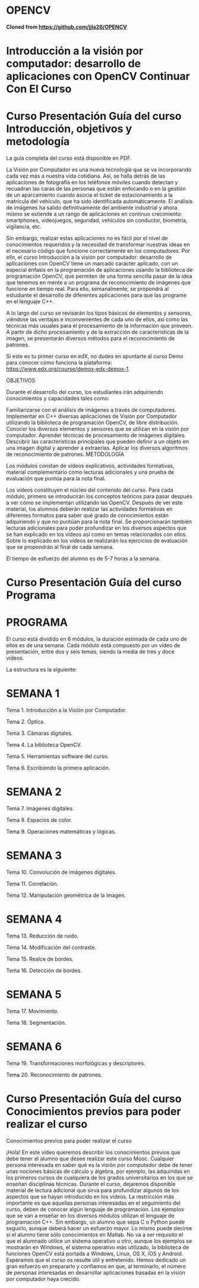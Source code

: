 # OPENCV

**Cloned from https://github.com/jjla26/OPENCV**

# Introducción a la visión por computador: desarrollo de aplicaciones con OpenCV Continuar Con El Curso

# Curso   Presentación   Guía del curso   Introducción, objetivos y metodología

La guía completa del curso está disponible en PDF.

La Visión por Computador es una nueva tecnología que se va incorporando cada vez más a nuestra vida cotidiana. Así, se halla detrás de las aplicaciones de fotografía en los teléfonos móviles cuando detectan y recuadran las caras de las personas que están enfocando o en la gestión de un aparcamiento cuando asocia el ticket de estacionamiento a la matrícula del vehículo, que ha sido identificada automáticamente. El análisis de imágenes ha salido definitivamente del ambiente industrial y ahora mismo se extiende a un rango de aplicaciones en continuo crecimiento: smartphones, videojuegos, seguridad, vehículos sin conductor, biometría, vigilancia, etc.

Sin embargo, realizar estas aplicaciones no es fácil por el nivel de conocimientos requeridos y la necesidad de transformar nuestras ideas en el necesario código que funcione correctamente en los computadores. Por ello, el curso Introducción a la visión por computador: desarrollo de aplicaciones con OpenCV tiene un marcado carácter aplicado, con un especial énfasis en la programación de aplicaciones usando la biblioteca de programación OpenCV, que permiten de una forma sencilla pasar de la idea que tenemos en mente a un programa de reconocimiento de imágenes que funcione en tiempo real. Para ello, semanalmente, se propondrá al estudiante el desarrollo de diferentes aplicaciones para que las programe en el lenguaje C++.

A lo largo del curso se revisarán los tipos básicos de elementos y sensores, viéndose las ventajas e inconvenientes de cada uno de ellos, así como las técnicas más usuales para el  procesamiento de la información que proveen. A partir de dicho procesamiento y de la extracción de características de la imagen, se presentarán diversos métodos para el reconocimiento de patrones.

Si este es tu primer curso en edX, no dudes en apuntarte al curso Demo para conocer cómo funciona la plataforma: https://www.edx.org/course/demox-edx-demox-1.

OBJETIVOS

Durante el desarrollo del curso, los estudiantes irán adquiriendo conocimientos y capacidades tales como:

Familiarizarse con el análisis de imágenes a través de computadores.
Implementar en C++ diversas aplicaciones de Visión por Computador utilizando la biblioteca de programación OpenCV, de libre distribución.
Conocer los diversos elementos y sensores que se utilizan en la visión por computador.
Aprender técnicas de procesamiento de imágenes digitales.
Descubrir las características principales que pueden definir a un objeto en una imagen digital y aprender a extraerlas.
Aplicar los diversos algoritmos de reconocimiento de patrones.
METODOLOGÍA

Los módulos constan de vídeos explicativos, actividades formativas, material complementario como lecturas adicionales y una prueba de evaluación que puntúa para la nota final. 

Los vídeos constituyen el núcleo del contenido del curso. Para cada módulo, primero se introducirán los conceptos teóricos para pasar después a ver cómo se implementan utilizando las OpenCV. Después de ver este material, los alumnos deberán realizar las actividades formativas en diferentes formatos para saber qué grado de conocimientos están adquiriendo y que no puntúan para la nota final. Se proporcionarán también lecturas adicionales para poder profundizar en los diversos aspectos que se han explicado en los vídeos así como en temas relacionados con ellos. Sobre lo explicado en los vídeos se realizarán los ejercicios de evaluación que se propondrán al final de cada semana. 

El tiempo de esfuerzo del alumno es de 5-7 horas a la semana.

# Curso   Presentación   Guía del curso   Programa

# PROGRAMA

El curso está dividido en 6 módulos, la duración estimada de cada uno de ellos es de una semana. Cada módulo está compuesto por un vídeo de presentación, entre dos y seis temas, siendo la media de tres y doce vídeos. 

La estructura es la siguiente:

# SEMANA 1

Tema 1. Introducción a la Visión por Computador.

Tema 2. Óptica.

Tema 3. Cámaras digitales.

Tema 4. La biblioteca OpenCV.

Tema 5. Herramientas software del curso.

Tema 6. Escribiendo la primera aplicación.

# SEMANA 2

Tema 7. Imágenes digitales.

Tema 8. Espacios de color.

Tema 9. Operaciones matemáticas y lógicas.

# SEMANA 3

Tema 10. Convolución de imágenes digitales.

Tema 11. Correlación.

Tema 12. Manipulación geométrica de la imagen.

# SEMANA 4

Tema 13. Reducción de ruido.

Tema 14. Modificación del contraste.

Tema 15. Realce de bordes.

Tema 16. Detección de bordes.

# SEMANA 5

Tema 17. Movimiento.

Tema 18. Segmentación.

# SEMANA 6

Tema 19. Transformaciones morfológicas y descriptores.

Tema 20. Reconocimiento de patrones.

# Curso   Presentación   Guía del curso   Conocimientos previos para poder realizar el curso

Conocimientos previos para poder realizar el curso

¡Hola!
En este vídeo queremos describir los conocimientos previos que debe tener el alumno
que desee realizar este curso Mooc.
Cualquier persona interesada en saber qué es la visión por computador
debe de tener unas nociones básicas de cálculo y álgebra,
por ejemplo, las adquiridas en los primeros cursos de cualquiera de los grados universitarios
en los que se enseñan disciplinas técnicas.
Durante el curso,
dejaremos disponible material de lectura adicional
que sirva para profundizar algunos de los aspectos
que se hayan introducido en los vídeos.
La restricción más importante es que aquellas personas interesadas en el seguimiento del curso,
deben de conocer algún lenguaje de programación.
Los ejemplos que se van a enseñar en los diversos módulos
utilizan el lenguaje de programación C++.
Sin embargo,
un alumno que sepa C o Python
puede seguirlo,
aunque deberá hacer un esfuerzo mayor.
Lo mismo puede decirse si el alumno tiene sólo conocimientos en Matlab.
No va a ser requisito el que el alumnado utilice un sistema operativo u otro,
aunque los ejemplos se mostrarán en Windows, el sistema operativo más utilizado,
la biblioteca de funciones OpenCV está portada a Windows, Linux, OS X, iOS y Android.
Esperamos que el curso os resulte útil y entretenido.
Hemos dedicado un gran esfuerzo en prepararlo y confiamos en que, al terminarlo,
el número de personas interesadas en desarrollar aplicaciones basadas en la visión por computador haya crecido.
